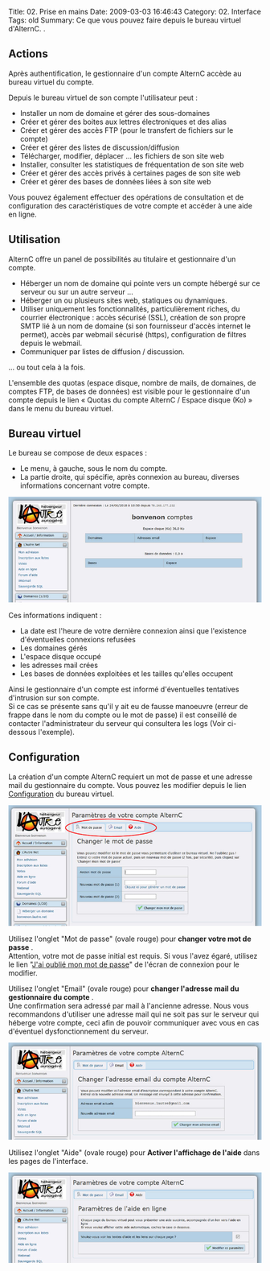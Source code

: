Title: 02. Prise en mains 
Date: 2009-03-03 16:46:43
Category: 02. Interface
Tags: old
Summary: Ce que vous pouvez faire depuis le bureau virtuel d'AlternC. . 

## Actions

Après authentification, le gestionnaire d'un compte AlternC accède au bureau virtuel du compte.

Depuis le bureau virtuel de son compte l'utilisateur peut :

  -  Installer un nom de domaine et gérer des sous-domaines
  -  Créer et gérer des boites aux lettres électroniques et des alias
  -  Créer et gérer des accès FTP (pour le transfert de fichiers sur le compte)
  -  Créer et gérer des listes de discussion/diffusion
  -  Télécharger, modifier, déplacer ... les fichiers de son site web
  -  Installer, consulter les statistiques de fréquentation de son site web
  -  Créer et gérer des accès privés à certaines pages de son site web
  -  Créer et gérer des bases de données liées à son site web

Vous pouvez également effectuer des opérations de consultation et de configuration des caractéristiques de votre compte et accéder à une aide en ligne.

## Utilisation

AlternC offre un panel de possibilités au titulaire et gestionnaire d'un compte.

  -  Héberger un nom de domaine qui pointe vers un compte hébergé sur ce serveur ou sur un autre serveur ...
  -  Héberger un ou plusieurs sites web, statiques ou dynamiques.
  -  Utiliser uniquement les fonctionnalités, particulièrement riches, du courrier électronique : accès sécurisé (SSL), création de son propre SMTP lié à un nom de domaine (si son fournisseur d'accès internet le permet), accès par webmail sécurisé (https), configuration de filtres depuis le webmail.
  -  Communiquer par listes de diffusion / discussion.
  
... ou tout cela à la fois.

L'ensemble des quotas (espace disque, nombre de mails, de domaines, de comptes FTP, de bases de données) est visible pour le gestionnaire d'un compte depuis le lien « Quotas du compte AlternC / Espace disque (Ko) » dans le menu du bureau virtuel.

## Bureau virtuel

Le bureau se compose de deux espaces :

  -  Le menu, à gauche, sous le nom du compte.
  -  La partie droite, qui spécifie, après connexion au bureau, diverses informations concernant votre compte.

![Ecran d'accueil](../img/Ecran_Accueil_Interface.jpg)

Ces informations indiquent :

  -  La date est l'heure de votre dernière connexion ainsi que l'existence d'éventuelles connexions refusées
  -  Les domaines gérés
  -  L'espace disque occupé
  -  les adresses mail crées
  -  Les bases de données exploitées et les tailles qu'elles occupent

Ainsi le gestionnaire d'un compte est informé d'éventuelles tentatives d'intrusion sur son compte.  
Si ce cas se présente sans qu'il y ait eu de fausse manoeuvre (erreur de frappe dans le nom du compte ou le mot de passe) il est conseillé de contacter l'administrateur du serveur qui consultera les logs (Voir ci-dessous l'exemple).

## Configuration

La création d'un compte AlternC requiert un mot de passe et une adresse mail du gestionnaire du compte. Vous pouvez les modifier depuis le lien [Configuration](https://listes.lautre.net/mem_param.php) du bureau virtuel.

![Changement de mot de passe](../img/conf1.jpg)

Utilisez l'onglet "Mot de passe" (ovale rouge) pour **changer votre mot de passe** .  
Attention, votre mot de passe initial est requis. Si vous l'avez égaré, utilisez le lien "[J'ai oublié mon mot de passe](https://listes.lautre.net/sendpass.php)" de l'écran de connexion pour le modifier.

Utilisez l'onglet "Email" (ovale rouge) pour **changer l'adresse mail du gestionnaire du compte** .  
Une confirmation sera adressé par mail à l'ancienne adresse. Nous vous recommandons d'utiliser une adresse mail qui ne soit pas sur le serveur qui héberge votre compte, ceci afin de pouvoir communiquer avec vous en cas d'éventuel dysfonctionnement du serveur.

![Modification adresse mail du compte](../img/conf2.jpg)

Utilisez l'onglet "Aide" (ovale rouge) pour **Activer l'affichage de l'aide** dans les pages de l'interface. 

![Affichage de l'aide](../img/conf3.jpg)
